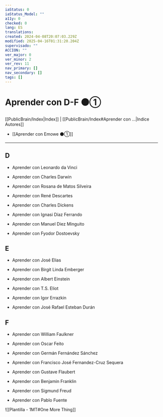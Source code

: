 ```yaml
---
iaStatus: 0
iaStatus_Model: ""
a11y: 0
checked: 0
lang: ES
translations: 
created: 2024-04-08T20:07:03.229Z
modified: 2025-04-16T01:31:20.204Z
supervisado: ""
ACCION: ""
ver_major: 0
ver_minor: 2
ver_rev: 11
nav_primary: []
nav_secondary: []
tags: []
---
```

# Aprender con D-F ⚫①

[[PublicBrain/Index|Index]] | [[PublicBrain/Index#Aprender con ...|Indice Autores]]

* [[Aprender con Emowe  ⚫①]]

---

## D

- Aprender con Leonardo da Vinci
    
- Aprender con Charles Darwin
    
- Aprender con Rosana de Matos Silveira
    
- Aprender con René Descartes
    
- Aprender con Charles Dickens
    
- Aprender con Ignasi Díaz Ferrando
    
- Aprender con Manuel Diez Minguito
    
- Aprender con Fyodor Dostoevsky
    

## E

- Aprender con José Elias
    
- Aprender con Birgit Linda Emberger
    
- Aprender con Albert Einstein
    
- Aprender con T.S. Eliot
    
- Aprender con Igor Errazkin
    
- Aprender con José Rafael Esteban Durán
    

## F

- Aprender con William Faulkner
    
- Aprender con Oscar Feito
    
- Aprender con Germán Fernández Sánchez
    
- Aprender con Francisco José Fernandez-Cruz Sequera
    
- Aprender con Gustave Flaubert
    
- Aprender con Benjamin Franklin
    
- Aprender con Sigmund Freud
    
- Aprender con Pablo Fuente
    


![[Plantilla - 1MT#One More Thing]]